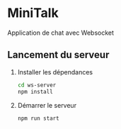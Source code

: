 # MiniTalk

Application de chat avec Websocket

## Lancement du serveur

1. Installer les dépendances

   ```bash
   cd ws-server
   npm install
   ```

2. Démarrer le serveur

   ```bash
   npm run start
   ```
